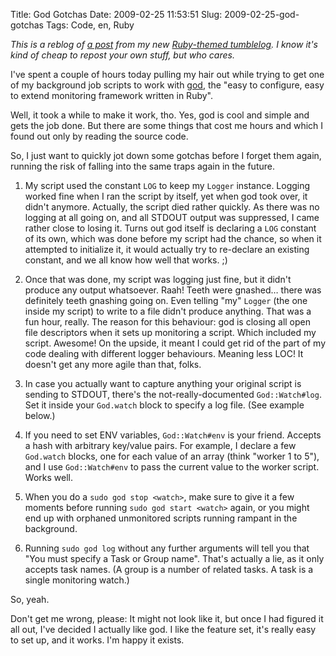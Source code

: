 Title: God Gotchas
Date: 2009-02-25 11:53:51
Slug: 2009-02-25-god-gotchas
Tags: Code, en, Ruby


_This is a reblog of [a post][1] from my new [Ruby-themed tumblelog][2]. I
know it's kind of cheap to repost your own stuff, but who cares._

I've spent a couple of hours today pulling my hair out while trying to get one
of my background job scripts to work with [god][3], the "easy to configure,
easy to extend monitoring framework written in Ruby".

Well, it took a while to make it work, tho. Yes, god is cool and simple and
gets the job done. But there are some things that cost me hours and which I
found out only by reading the source code.

So, I just want to quickly jot down some gotchas before I forget them again,
running the risk of falling into the same traps again in the future.

  1. My script used the constant `LOG` to keep my `Logger` instance. Logging worked fine when I ran the script by itself, yet when god took over, it didn't anymore. Actually, the script died rather quickly. As there was no logging at all going on, and all STDOUT output was suppressed, I came rather close to losing it. Turns out god itself is declaring a `LOG` constant of its own, which was done before my script had the chance, so when it attempted to initialize it, it would actually try to re-declare an existing constant, and we all know how well that works. ;)

  2. Once that was done, my script was logging just fine, but it didn't produce any output whatsoever. Raah! Teeth were gnashed… there was definitely teeth gnashing going on. Even telling "my" `Logger` (the one inside my script) to write to a file didn't produce anything. That was a fun hour, really. The reason for this behaviour: god is closing all open file descriptors when it sets up monitoring a script. Which included my script. Awesome! On the upside, it meant I could get rid of the part of my code dealing with different logger behaviours. Meaning less LOC! It doesn't get any more agile than that, folks.

  3. In case you actually want to capture anything your original script is sending to STDOUT, there's the not-really-documented `God::Watch#log`. Set it inside your `God.watch` block to specify a log file. (See example below.)

  4. If you need to set ENV variables, `God::Watch#env` is your friend. Accepts a hash with arbitrary key/value pairs. For example, I declare a few `God.watch` blocks, one for each value of an array (think "worker 1 to 5"), and I use `God::Watch#env` to pass the current value to the worker script. Works well.

  5. When you do a `sudo god stop <watch>`, make sure to give it a few moments before running `sudo god start <watch>` again, or you might end up with orphaned unmonitored scripts running rampant in the background.

  6. Running `sudo god log` without any further arguments will tell you that "You must specify a Task or Group name". That's actually a lie, as it only accepts task names. (A group is a number of related tasks. A task is a single monitoring watch.)

So, yeah.

Don't get me wrong, please: It might not look like it, but once I had figured
it all out, I've decided I actually like god. I like the feature set, it's
really easy to set up, and it works. I'm happy it exists.

   [1]: http://rooohby.tumblr.com/post/81164277/god-gotchas
   [2]: http://rooohby.tumblr.com/
   [3]: http://god.rubyforge.org/
